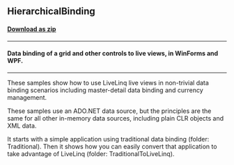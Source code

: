 ## HierarchicalBinding
#### [Download as zip](https://grapecity.github.io/DownGit/#/home?url=https://github.com/GrapeCity/ComponentOne-WPF-Samples/tree/master/NET_4.5.2/C1.WPF.DataSource/CS/LiveLinq/GettingStarted/HierarchicalBinding)
____
#### Data binding of a grid and other controls to live views, in WinForms and WPF.
____
These samples show how to use LiveLinq live views in non-trivial data binding
scenarios including master-detail data binding and currency management.

These samples use an ADO.NET data source, but the principles are the same for
all other in-memory data sources, including plain CLR objects and XML data.

It starts with a simple application using traditional data binding
(folder: Traditional). Then it shows how you can easily convert that
application to take advantage of LiveLinq (folder: TraditionalToLiveLinq).



